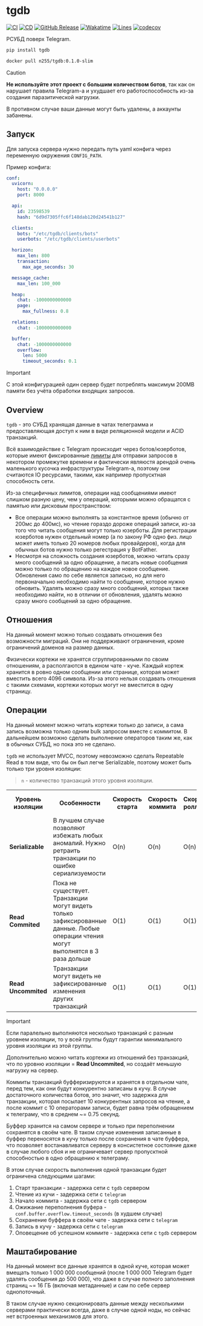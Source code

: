 # tgdb
[![CI](https://github.com/emptybutton/tgdb/actions/workflows/ci.yml/badge.svg)](https://github.com/emptybutton/tgdb/actions?query=workflow%3ACI)
[![CD](https://github.com/emptybutton/tgdb/actions/workflows/cd.yml/badge.svg)](https://github.com/emptybutton/tgdb/actions/workflows/cd.yaml)
[![GitHub Release](https://img.shields.io/github/v/release/emptybutton/tgdb?style=flat&logo=github&labelColor=%23282e33&color=%237c73ff)](https://github.com/emptybutton/tgdb/releases)
[![Wakatime](https://wakatime.com/badge/user/0d3b7ff5-0547-4323-a43e-2a7308d973a0/project/2e316b92-fcf1-44d8-ad77-6c81e23cdfe2.svg)](https://wakatime.com/badge/user/0d3b7ff5-0547-4323-a43e-2a7308d973a0/project/2e316b92-fcf1-44d8-ad77-6c81e23cdfe2)
[![Lines](https://img.shields.io/endpoint?url=https%3A%2F%2Fghloc.vercel.app%2Fapi%2Femptybutton%2Ftgdb%2Fbadge%3Ffilter%3D.py&logo=python&label=lines&color=blue)](https://github.com/search?q=repo%3Aemptybutton%2tgdb+language%3APython+&type=code)
[![codecov](https://codecov.io/gh/emptybutton/tgdb/graph/badge.svg?token=ILGHUT1KRH)](https://codecov.io/gh/emptybutton/tgdb)

РСУБД поверх Telegram.

```bash
pip install tgdb
```

```bash
docker pull n255/tgdb:0.1.0-slim
```

> [!CAUTION]
> **Не используйте этот проект с большим количеством ботов**, так как он нарушает правила Telegram-а и ухудшает его работоспособность из-за создания паразитической нагрузки.
> 
> В противном случае ваши данные могут быть удалены, а аккаунты забанены. 

## Запуск

Для запуска сервера нужно передать путь yaml конфига через переменную окружения `CONFIG_PATH`.

Пример конфига:
```yaml
conf:
  uvicorn:
    host: "0.0.0.0"
    port: 8000

  api:
    id: 23598539
    hash: "6d9d7305ffc6f148dab120d24541b127"

  clients:
    bots: "/etc/tgdb/clients/bots"
    userbots: "/etc/tgdb/clients/userbots"

  horizon:
    max_len: 800
    transaction:
      max_age_seconds: 30

  message_cache:
    max_len: 100_000

  heap:
    chat: -1000000000000
    page:
      max_fullness: 0.8

  relations:
    chat: -1000000000000

  buffer:
    chat: -1000000000000
    overflow:
      len: 5000
      timeout_seconds: 0.1
```

> [!IMPORTANT]
> С этой конфигурацией один сервер будет потреблять максимум 200MB памяти без учёта обработки входящих запросов.

## Overview
`tgdb` - это СУБД хранящая данные в чатах телеграмма и предоставляющая доступ к ним в виде реляционной модели и ACID транзакций.

Всё взаимодействие с Telegram происходит через ботов/юзерботов, которые имеют фиксированные [лимиты](https://limits.tginfo.me/en) для отправки запросов в некотором промежутке времени и фактически являюстя арендой очень маленького кусочка инфраструктуры Telegram-а, поэтому они считаются IO ресурсами, такими, как например пропусктная способность сети.

Из-за специфичных лимитов, операции над сообщениями имеют слишком разную цену, чем у операций, которыми можно обращатся с памятью или дисковым пространством:
- Все операции можно выполнять за константное время (обычно от 200мс до 400мс), но чтение гораздо дороже операций записи, из-за того что читать сообщения могут только юзерботы. Для регистрации юзерботов нужен отдельный номер (а по закону РФ одно физ. лицо может иметь только 20 номеров любых провайдеров), когда для обычных ботов нужно только регестрация у BotFather.
- Несмотря на сложность создания юзерботов, можно читать сразу много сообщений за одно обращение, а писать новые сообщения можно только по обращению на каждое новое сообщение.
Обновления само по себе является записью, но для него первоначально необходимо найти то сообщение, которое нужно обновить.
Удалять можно сразу много сообщений, которых также необходимо найти, но в отличии от обновления, удалять можно сразу много сообщений за одно обращение.

## Отношения
На данный момент можно только создавать отношения без возможности миграций. Они не поддерживают ограничения, кроме ограничений доменов на размер данных.

Физически кортежи не хранятся сгруппированными по своим отношениям, а располгаются в едином чате - куче. Каждый кортеж хранится в ровно одном сообщении или странице, которая может вместить всего 4096 символа. Из-за этого нельзя создавать отношения с такими схемами, кортежи которых могут не вместится в одну страницу.

## Операции
На данный момент можно читать кортежи только до записи, а сама запись возможна только одним bulk запросом вместе с коммитом. В дальнейшем возможно сделать выполнение операторов таким же, как в обычных СУБД, но пока это не сделано.

`tgdb` не использует MVCC, поэтому невозможно сделать Repeatable Read в том виде, что бы он был легче Serializable, поэтому может быть только три уровня изоляции:

> `n` - количество транзакций этого уровня изоляции.

<table>
  <tr>
    <th>Уровень изоляции</th>
    <th>Особенности</th>
    <th>Скорость старта</th>
    <th>Скорость коммита</th>
    <th>Скорость роллбека</th>
    <th>Память</th>
    <th>Главный Bottle Neck</th>
  </tr>
  <tr>
    <td><b>Serializable</b></td>
    <td>В лучшем случае позволяют избежать любых аномалий. Нужно ретраить транзакции по ошибке сериализуемости</td>
    <td>O(n)</td>
    <td>O(n)</td>
    <td>O(n)</td>
    <td>O(n^2)</td>
    <td>CPU и память</td>
  </tr>
  <tr>
    <td><b>Read Сommited</b></td>
    <td>Пока не существует. Транзакции могут видеть только зафиксированные данные. Любые операции чтения могут выполнятся в 3 раза дольше</td>
    <td>O(1)</td>
    <td>O(1)</td>
    <td>O(1)</td>
    <td>O(n)</td>
    <td>IO</td>
  </tr>
  <tr>
    <td><b>Read Uncommited</b></td>
    <td>Транзакции могут видеть не зафиксированные изменения других транзакций</td>
    <td>O(1)</td>
    <td>O(1)</td>
    <td>O(1)</td>
    <td>O(n)</td>
    <td>IO</td>
  </tr>
</table>

> [!IMPORTANT]
> Если паралельно выполняются несколько транзакций с разным уровнем изоляции, то у всей группы будут гарантии минимального уровня изоляции из этой группы.

Дополнительно можно читать кортежи из отношений без транзакций, что по уровню изоляции = **Read Uncommited**, но создаёт меньшую нагрузку на сервер.

Коммиты транзакций буфферизируются и хранятся в отдельном чате, перед тем, как они будут конкурентно записаны в кучу. В случае достаточного количества ботов, это значит, что задержка для транзакции, которая посылает 10 конкурентных запросов на чтение, а после коммит с 10 операторами записи, будет равна трём обращением к телеграму, что в среднем ~= 0.75 секунд.

Буффер хранится на самом сервере и только при переполнении сохранятся в своём чате. В таком случае изменения записанные в буффер переносятся в кучу только после сохранения в чате буффера, что позволяет востанавливатся серверу в консистетное состояние даже в случае любого сбоя и не ограничевает сервер пропусктной способностью в одно обращению к телеграму.

В этом случае скорость выполнения одной транзакции будет ограничена следующими шагами:
1. Старт транзакции - задержка сети с `tgdb` сервером
2. Чтение из кучи - задержка сети с `telegram`
3. Начало коммита - задержка сети с `tgdb` сервером
4. Ожижание переполнения буфера - `conf.buffer.overflow.timeout_seconds` (в худшем случае)
5. Сохранение буффера в своём чате - задержка сети с `telegram`
6. Запись в кучу - задержка сети с `telegram`
7. Оповещение об успешном коммите - задержка сети с `tgdb` сервером

## Маштабирование
На данный момент все данные хранятся в одной куче, которая может вмещать только 1 000 000 сообщений (после 1 000 000 Telegram будет удалять сообщения до 500 000), что даже в случае полного заполнения страниц ~= 16 ГБ (включая метаданные) и сам по себе сервер однопоточный.

В таком случае нужно секционировать данные между несколькими серверами практически всегда, даже в случае одной ноды, но сейчас нет встроенных механизмов для этого.
